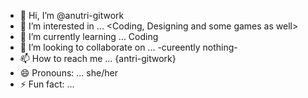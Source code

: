 - 👋 Hi, I’m @anutri-gitwork 
- 👀 I’m interested in ... <Coding, Designing and some games as well>
- 🌱 I’m currently learning ... Coding <theres alot to explore>
- 💞️ I’m looking to collaborate on ... -cureently nothing-
- 📫 How to reach me ... {antri-gitwork}
- 😄 Pronouns: ... she/her
- ⚡ Fun fact: ... <I love spending time on my pc than people>

<!---
anutri-gitwork/anutri-gitwork is a ✨ special ✨ repository because its `README.md` (this file) appears on your GitHub profile.
You can click the Preview link to take a look at your changes.
--->
